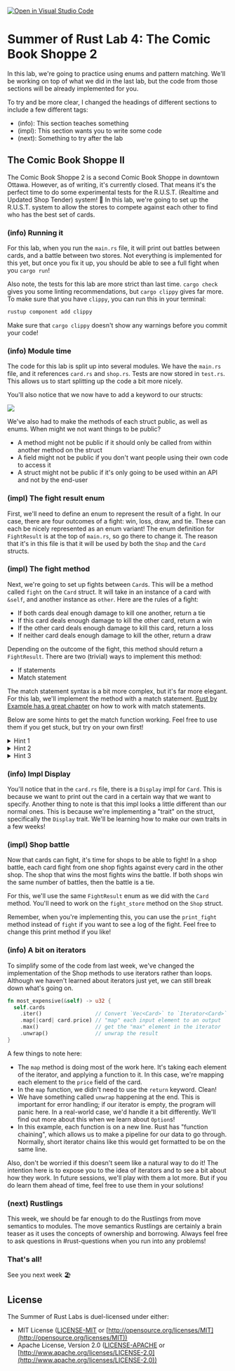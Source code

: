 [![Open in Visual Studio Code](https://classroom.github.com/assets/open-in-vscode-c66648af7eb3fe8bc4f294546bfd86ef473780cde1dea487d3c4ff354943c9ae.svg)](https://classroom.github.com/online_ide?assignment_repo_id=7882820&assignment_repo_type=AssignmentRepo)
# Summer of Rust Lab 4: The Comic Book Shoppe 2

In this lab, we're going to practice using enums and pattern matching. We'll be
working on top of what we did in the last lab, but the code from those sections
will be already implemented for you.

To try and be more clear, I changed the headings of different sections to
include a few different tags:

- (info): This section teaches something
- (impl): This section wants you to write some code
- (next): Something to try after the lab

## The Comic Book Shoppe II

The Comic Book Shoppe 2 is a second Comic Book Shoppe in downtown Ottawa.
However, as of writing, it's currently closed. That means it's the perfect time
to do some experimental tests for the R.U.S.T. (Realtime and Updated Shop
Tender) system! 🎲 In this lab, we're going to set up the R.U.S.T. system to
allow the stores to compete against each other to find who has the best set of
cards.

### (info) Running it

For this lab, when you run the `main.rs` file, it will print out battles between
cards, and a battle between two stores. Not everything is implemented for this
yet, but once you fix it up, you should be able to see a full fight when you
`cargo run`!

Also note, the tests for this lab are more strict than last time. `cargo check`
gives you some linting recommendations, but `cargo clippy` gives far more. To
make sure that you have `clippy`, you can run this in your terminal:

```bash
rustup component add clippy
```

Make sure that `cargo clippy` doesn't show any warnings before you commit your
code!

### (info) Module time

The code for this lab is split up into several modules. We have the `main.rs`
file, and it references `card.rs` and `shop.rs`. Tests are now stored in
`test.rs`. This allows us to start splitting up the code a bit more nicely.

You'll also notice that we now have to add a keyword to our structs:

![](https://cdn.discordapp.com/attachments/968184771102507031/975843006655627294/lab-4-1.png)

We've also had to make the methods of each struct public, as well as enums. When
might we not want things to be public?

- A method might not be public if it should only be called from within another
  method on the struct
- A field might not be public if you don't want people using their own code to
  access it
- A struct might not be public if it's only going to be used within an API and
  not by the end-user

### (impl) The fight result enum

First, we'll need to define an enum to represent the result of a fight. In our
case, there are four outcomes of a fight: win, loss, draw, and tie. These can
each be nicely represented as an enum variant! The enum definition for
`FightResult` is at the top of `main.rs`, so go there to change it. The reason
that it's in this file is that it will be used by both the `Shop` and the `Card`
structs.

### (impl) The fight method

Next, we're going to set up fights between `Card`s. This will be a method called
`fight` on the `Card` struct. It will take in an instance of a card with
`&self`, and another instance as `other`. Here are the rules of a fight:

- If both cards deal enough damage to kill one another, return a tie
- If this card deals enough damage to kill the other card, return a win
- If the other card deals enough damage to kill this card, return a loss
- If neither card deals enough damage to kill the other, return a draw

Depending on the outcome of the fight, this method should return a
`FightResult`. There are two (trivial) ways to implement this method:

- If statements
- Match statement

The match statement syntax is a bit more complex, but it's far more elegant. For
this lab, we'll implement the method with a match statement. [Rust by Example
has a great
chapter](https://doc.rust-lang.org/rust-by-example/flow_control/match.html) on
how to work with match statements.

Below are some hints to get the match function working. Feel free to use them if
you get stuck, but try on your own first!

<details>
<summary>Hint 1</summary>
First, we need something to match on. A tuple would be nice; we could store both states in it. The first state is whether this card deals enough damage to kill the other card, and the second is whether the other card deals enough damage to kill this card. Check out hint 2 if you want to see what that would look like, or give it a try on your own!
</details>

<details>
<summary>Hint 2</summary>
<img src="https://cdn.discordapp.com/attachments/968184771102507031/975829846112493658/match.png">
We can make a tuple that stores booleans to represent the two states. Next, we need to match on that tuple. There are four possible outcomes from two booleans:

- (true, true)
- (true, false)
- (false, true)
- (false, false)

See if you can work these into the match statement! In hint 3, we can see a full
breakdown.
</details>

<details>
<summary>Hint 3</summary>
<img src="https://cdn.discordapp.com/attachments/968184771102507031/975850975371866152/lab-4-2.png">
</details>

### (info) Impl Display

You'll notice that in the `card.rs` file, there is a `Display` impl for `Card`.
This is because we want to print out the card in a certain way that we want to
specify. Another thing to note is that this impl looks a little different than
our normal ones. This is because we're implementing a "trait" on the struct,
specifically the `Display` trait. We'll be learning how to make our own traits
in a few weeks!

### (impl) Shop battle

Now that cards can fight, it's time for shops to be able to fight! In a shop
battle, each card fight from one shop fights against every card in the other
shop. The shop that wins the most fights wins the battle. If both shops win the
same number of battles, then the battle is a tie.

For this, we'll use the same `FightResult` enum as we did with the `Card`
method. You'll need to work on the `fight_store` method on the `Shop` struct.

Remember, when you're implementing this, you can use the `print_fight` method
instead of `fight` if you want to see a log of the fight. Feel free to change
this print method if you like!

### (info) A bit on iterators

To simplify some of the code from last week, we've changed the implementation of
the Shop methods to use iterators rather than loops. Although we haven't learned
about iterators just yet, we can still break down what's going on.

```rust
fn most_expensive(&self) -> u32 {
  self.cards
    .iter()                 // Convert `Vec<Card>` to `Iterator<Card>`
    .map(|card| card.price) // "map" each input element to an output
    .max()                  // get the "max" element in the iterator
    .unwrap()               // unwrap the result
}
```

A few things to note here:

- The `map` method is doing most of the work here. It's taking each element of
  the iterator, and applying a function to it. In this case, we're mapping each
  element to the `price` field of the card.
- In the `map` function, we didn't need to use the `return` keyword. Clean!
- We have something called `unwrap` happening at the end. This is important for
  error handling; if our iterator is empty, the program will panic here. In a
  real-world case, we'd handle it a bit differently. We'll find out more about
  this when we learn about `Option`s!
- In this example, each function is on a new line. Rust has "function chaining",
  which allows us to make a pipeline for our data to go through. Normally, short
  iterator chains like this would get formatted to be on the same line.
  
Also, don't be worried if this doesn't seem like a natural way to do it! The
intention here is to expose you to the idea of iterators and to see a bit about
how they work. In future sessions, we'll play with them a lot more. But if you
do learn them ahead of time, feel free to use them in your solutions!

### (next) Rustlings

This week, we should be far enough to do the Rustlings from move semantics to
modules. The move semantics Rustlings are certainly a brain teaser as it uses
the concepts of ownership and borrowing. Always feel free to ask questions in
#rust-questions when you run into any problems!

### That's all!

See you next week 🏖️

## License

The Summer of Rust Labs is duel-licensed under either:

* MIT License ([LICENSE-MIT](LICENSE-MIT) or [http://opensource.org/licenses/MIT](http://opensource.org/licenses/MIT))
* Apache License, Version 2.0 ([LICENSE-APACHE](LICENSE-APACHE) or [http://www.apache.org/licenses/LICENSE-2.0](http://www.apache.org/licenses/LICENSE-2.0))